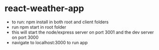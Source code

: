 # react-weather-app
- to run: npm install in both root and client folders
- run npm start in root folder
- this will start the node/express server on port 3001 and the dev server on port 3000
- navigate to localhost:3000 to run app

